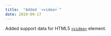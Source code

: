 ```yaml
---
title:  "Added `<video>`"
date: 2019-09-17
---
```


Added support data for HTML5 [`<video>`](/features/html-video/) element.